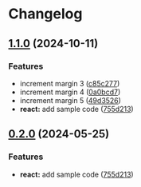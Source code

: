 # Changelog

## [1.1.0](https://github.com/slopez93/release-please-monorepo-example/compare/hello-react-v1.0.0...hello-react@v1.1.0) (2024-10-11)


### Features

* increment margin 3 ([c85c277](https://github.com/slopez93/release-please-monorepo-example/commit/c85c277e833cf03f85722dcde57b6ff6ef64d678))
* increment margin 4 ([0a0bcd7](https://github.com/slopez93/release-please-monorepo-example/commit/0a0bcd7d04458946a6df73675315a85d60610b14))
* increment margin 5 ([49d3526](https://github.com/slopez93/release-please-monorepo-example/commit/49d352684901f34f2683e5219b30219f14acf84b))
* **react:** add sample code ([755d213](https://github.com/slopez93/release-please-monorepo-example/commit/755d2133dde08b8e1aeb2012256ee58b934fc346))

## [0.2.0](https://github.com/amarjanica/release-please-monorepo-example/compare/hello-react-v0.1.0...hello-react@v0.2.0) (2024-05-25)


### Features

* **react:** add sample code ([755d213](https://github.com/amarjanica/release-please-monorepo-example/commit/755d2133dde08b8e1aeb2012256ee58b934fc346))
